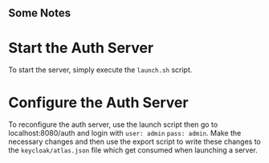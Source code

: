## Some Notes
# Start the Auth Server
To start the server, simply execute the `launch.sh` script.

# Configure the Auth Server
To reconfigure the auth server, use the launch script then go to 
localhost:8080/auth and login with `user: admin` `pass: admin`. Make the 
necessary changes and then use the export script to write these changes to the
`keycloak/atlas.json` file which get consumed when launching a server.